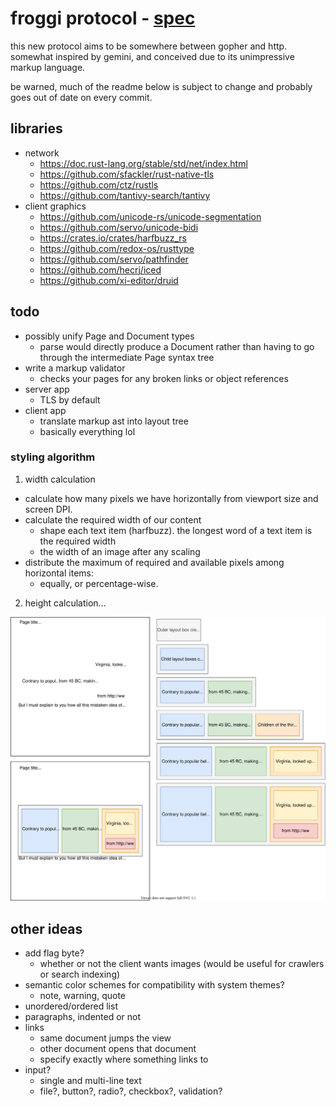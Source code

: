 # froggi protocol - [spec](https://github.com/zphixon/froggi/blob/master/spec.md)

this new protocol aims to be somewhere between gopher and http. somewhat inspired
by gemini, and conceived due to its unimpressive markup language.

be warned, much of the readme below is subject to change and probably goes out of
date on every commit.

## libraries

* network
  * https://doc.rust-lang.org/stable/std/net/index.html
  * https://github.com/sfackler/rust-native-tls
  * https://github.com/ctz/rustls
  * https://github.com/tantivy-search/tantivy
* client graphics
  * https://github.com/unicode-rs/unicode-segmentation
  * https://github.com/servo/unicode-bidi
  * https://crates.io/crates/harfbuzz_rs
  * https://github.com/redox-os/rusttype
  * https://github.com/servo/pathfinder
  * https://github.com/hecrj/iced
  * https://github.com/xi-editor/druid

## todo

* possibly unify Page and Document types
  * parse would directly produce a Document rather than having to go through
    the intermediate Page syntax tree
* write a markup validator
  * checks your pages for any broken links or object references
* server app
  * TLS by default
* client app
  * translate markup ast into layout tree
  * basically everything lol

### styling algorithm

1. width calculation
  * calculate how many pixels we have horizontally from viewport size and screen DPI.
  * calculate the required width of our content
    * shape each text item (harfbuzz). the longest word of a text item is the required width
    * the width of an image after any scaling
  * distribute the maximum of required and available pixels among horizontal items:
    * equally, or percentage-wise.
2. height calculation...

![diagram](https://github.com/zphixon/froggi/blob/main/notes/display.svg)

## other ideas

* add flag byte?
  * whether or not the client wants images (would be useful for crawlers or search indexing)
* semantic color schemes for compatibility with system themes?
  * note, warning, quote
* unordered/ordered list
* paragraphs, indented or not
* links
  * same document jumps the view
  * other document opens that document
  * specify exactly where something links to
* input?
  * single and multi-line text
  * file?, button?, radio?, checkbox?, validation?

